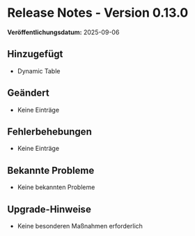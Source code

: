 # Release Notes - Version 0.13.0

**Veröffentlichungsdatum:** 2025-09-06

## Hinzugefügt
- Dynamic Table

## Geändert
- Keine Einträge

## Fehlerbehebungen
- Keine Einträge

## Bekannte Probleme
- Keine bekannten Probleme

## Upgrade-Hinweise
- Keine besonderen Maßnahmen erforderlich
